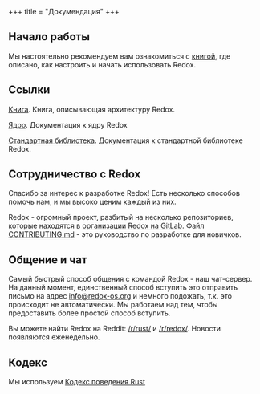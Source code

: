+++
title = "Докумендация"
+++

## Начало работы

Мы настоятельно рекомендуем вам ознакомиться с [книгой](https://doc.redox-os.org/book/), где описано, как настроить и начать использовать Redox.

## Ссылки

[Книга](https://doc.redox-os.org/book/). Книга, описывающая архитектуру Redox.

[Ядро](https://doc.redox-os.org/kernel/kernel/). Документация к ядру Redox

[Стандартная библиотека](https://doc.redox-os.org/std/std/). Документация к стандартной библиотеке Redox.

## Сотрудничество с Redox

Спасибо за интерес к разработке Redox! Есть несколько способов помочь нам, и мы высоко ценим каждый из них.

Redox - огромный проект, разбитый на несколько репозиториев, которые находятся в [организации Redox на GitLab](https://gitlab.redox-os.org/redox-os). Файл
[CONTRIBUTING.md](https://gitlab.redox-os.org/redox-os/redox/blob/master/CONTRIBUTING.md) - это руководство по разработке для новичков.

## Общение и чат

Самый быстрый способ общения с командой Redox - наш чат-сервер.
На данный момент, единственный способ вступить это отправить письмо на адрес
[info@redox-os.org](mailto:info@redox-os.org) и немного подожать, т.к. это происходит
не автоматически. Мы работаем над тем, чтобы предоставить более простой способ вступить.

Вы можете найти Redox на Reddit:
[/r/rust/](https://www.reddit.com/r/rust) и
[/r/redox/](https://www.reddit.com/r/redox). Новости появляются еженедельно.

## Кодекс

Мы используем [Кодекс поведения Rust](https://www.rust-lang.org/policies/code-of-conduct)
